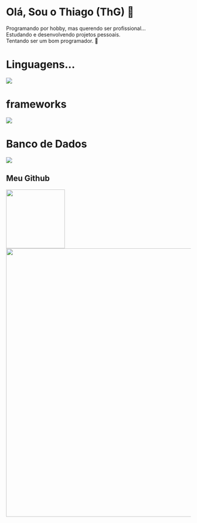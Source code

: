 # Olá, Sou o Thiago (ThG) 🧩
<div>
	Programando por hobby, mas querendo ser profissional...</br>
	Estudando e desenvolvendo projetos pessoais.</br>
	Tentando ser um bom programador. 🧶</br> 
</div>

# Linguagens...
<div>
  <a href='https://skillicons.dev'>
    <img src='https://skillicons.dev/icons?i=html,css,js,ts,php,python'/>
  </a>
</div>

# frameworks
<div>
  <a href='https://skillicons.dev'>
    <img src='https://skillicons.dev/icons?i=django,flask,react'/>
  </a>
</div>

# Banco de Dados
<div>
  <a href='https://skillicons.dev'>
    <img src='https://skillicons.dev/icons?i=mysql,sqlite'/>
  </a>
</div>

## Meu Github  
<div>
  <img
    style="min-width: 160px;"
    height="160"
    src="https://streak-stats.demolab.com/?user=ithiagodev&theme=chartreuse_dark&hide_border=true&date_format=M%20j%5B%2C%20Y%5D"
  />
</div>

<div>
  <img
    width="730"
    src="http://github-profile-summary-cards.vercel.app/api/cards/profile-details?username=ithiagodev&theme=chartreuse_dark"
  />
</div>
